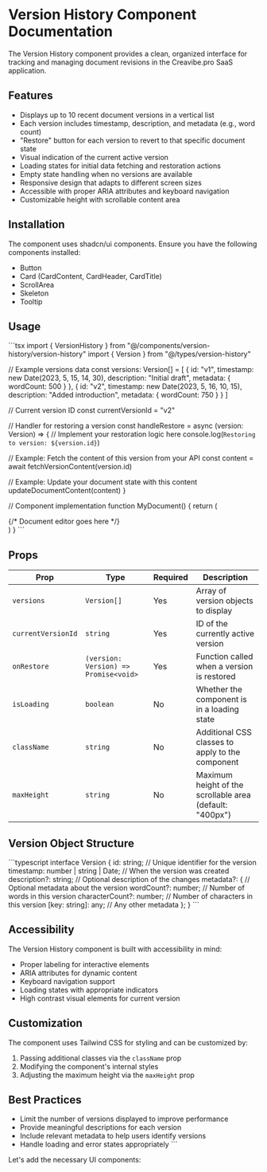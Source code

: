 # Version History Component Documentation

The Version History component provides a clean, organized interface for tracking and managing document revisions in the Creavibe.pro SaaS application.

## Features

- Displays up to 10 recent document versions in a vertical list
- Each version includes timestamp, description, and metadata (e.g., word count)
- "Restore" button for each version to revert to that specific document state
- Visual indication of the current active version
- Loading states for initial data fetching and restoration actions
- Empty state handling when no versions are available
- Responsive design that adapts to different screen sizes
- Accessible with proper ARIA attributes and keyboard navigation
- Customizable height with scrollable content area

## Installation

The component uses shadcn/ui components. Ensure you have the following components installed:

- Button
- Card (CardContent, CardHeader, CardTitle)
- ScrollArea
- Skeleton
- Tooltip

## Usage

\`\`\`tsx
import { VersionHistory } from "@/components/version-history/version-history"
import { Version } from "@/types/version-history"

// Example versions data
const versions: Version[] = [
  {
    id: "v1",
    timestamp: new Date(2023, 5, 15, 14, 30),
    description: "Initial draft",
    metadata: { wordCount: 500 }
  },
  {
    id: "v2",
    timestamp: new Date(2023, 5, 16, 10, 15),
    description: "Added introduction",
    metadata: { wordCount: 750 }
  }
]

// Current version ID
const currentVersionId = "v2"

// Handler for restoring a version
const handleRestore = async (version: Version) => {
  // Implement your restoration logic here
  console.log(`Restoring to version: ${version.id}`)
  
  // Example: Fetch the content of this version from your API
  const content = await fetchVersionContent(version.id)
  
  // Example: Update your document state with this content
  updateDocumentContent(content)
}

// Component implementation
function MyDocument() {
  return (
    <div className="grid grid-cols-3 gap-4">
      <div className="col-span-2">
        {/* Document editor goes here */}
      </div>
      <div>
        <VersionHistory
          versions={versions}
          currentVersionId={currentVersionId}
          onRestore={handleRestore}
          maxHeight="500px"
        />
      </div>
    </div>
  )
}
\`\`\`

## Props

| Prop | Type | Required | Description |
|------|------|----------|-------------|
| `versions` | `Version[]` | Yes | Array of version objects to display |
| `currentVersionId` | `string` | Yes | ID of the currently active version |
| `onRestore` | `(version: Version) => Promise<void>` | Yes | Function called when a version is restored |
| `isLoading` | `boolean` | No | Whether the component is in a loading state |
| `className` | `string` | No | Additional CSS classes to apply to the component |
| `maxHeight` | `string` | No | Maximum height of the scrollable area (default: "400px") |

## Version Object Structure

\`\`\`typescript
interface Version {
  id: string;                  // Unique identifier for the version
  timestamp: number | string | Date;  // When the version was created
  description?: string;        // Optional description of the changes
  metadata?: {                 // Optional metadata about the version
    wordCount?: number;        // Number of words in this version
    characterCount?: number;   // Number of characters in this version
    [key: string]: any;        // Any other metadata
  };
}
\`\`\`

## Accessibility

The Version History component is built with accessibility in mind:

- Proper labeling for interactive elements
- ARIA attributes for dynamic content
- Keyboard navigation support
- Loading states with appropriate indicators
- High contrast visual elements for current version

## Customization

The component uses Tailwind CSS for styling and can be customized by:

1. Passing additional classes via the `className` prop
2. Modifying the component's internal styles
3. Adjusting the maximum height via the `maxHeight` prop

## Best Practices

- Limit the number of versions displayed to improve performance
- Provide meaningful descriptions for each version
- Include relevant metadata to help users identify versions
- Handle loading and error states appropriately
\`\`\`

Let's add the necessary UI components:
